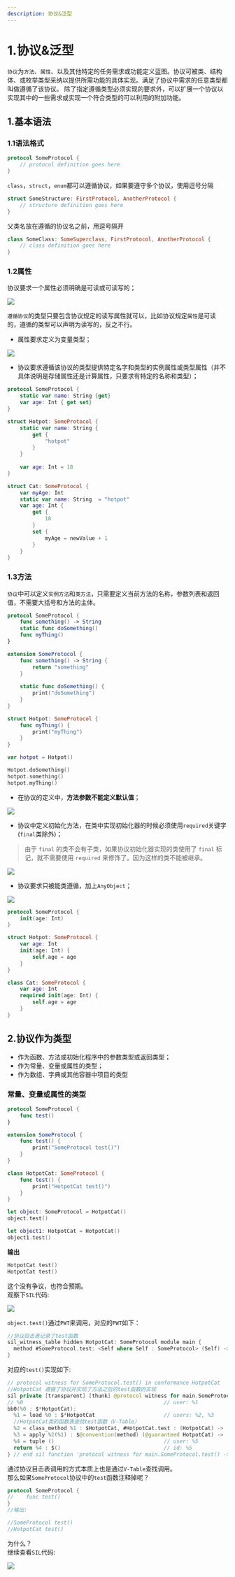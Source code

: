 ```yaml
---
description: 协议&泛型
---
```


# 1.协议&泛型

`协议`为`方法`、`属性`、以及其他特定的任务需求或功能定义蓝图。协议可被类、结构体、或枚举类型采纳以提供所需功能的具体实现。满足了协议中需求的任意类型都叫做遵循了该协议。 除了指定遵循类型必须实现的要求外，可以扩展一个协议以实现其中的一些需求或实现一个符合类型的可以利用的附加功能。

## 1.基本语法

### 1.1语法格式

```swift
protocol SomeProtocol {
    // protocol definition goes here
}
```

`class`，`struct`，`enum`都可以遵循协议，如果要遵守多个协议，使用逗号分隔

```swift
struct SomeStructure: FirstProtocol, AnotherProtocol {
    // structure definition goes here
}
```

父类名放在遵循的协议名之前，用逗号隔开

```swift
class SomeClass: SomeSuperclass, FirstProtocol, AnotherProtocol {
    // class definition goes here
}
```

### 1.2属性

协议要求一个属性必须明确是可读或可读写的；

![](.gitbook/assets/image%20%285%29.png)

`遵循协议`的类型只要包含协议规定的读写属性就可以，比如协议规定`属性`是可读的，遵循的类型可以声明为读写的，反之不行。

* 属性要求定义为变量类型；

![](.gitbook/assets/image.png)

* 协议要求遵循该协议的类型提供特定名字和类型的实例属性或类型属性（并不具体说明是存储属性还是计算属性，只要求有特定的名称和类型）；

```swift
protocol SomeProtocol {
    static var name: String {get}
    var age: Int { get set}
}

struct Hotpot: SomeProtocol {
    static var name: String {
        get {
            "hotpot"
        }
    }
    
    var age: Int = 18
}

struct Cat: SomeProtocol {
    var myAge: Int
    static var name: String  = "hotpot"
    var age: Int {
        get {
            18
        }
        set {
            myAge = newValue + 1
        }
    }
}
```

### 1.3方法

`协议`中可以定义`实例方法`和`类方法`，只需要定义当前方法的名称，参数列表和返回值，不需要大括号和方法的主体。

```swift
protocol SomeProtocol {
    func something() -> String
    static func doSomething()
    func myThing()
}

extension SomeProtocol {
    func something() -> String {
        return "something"
    }
    
    static func doSomething() {
        print("doSomething")
    }
}

struct Hotpot: SomeProtocol {
    func myThing() {
        print("myThing")
    }
}

var hotpot = Hotpot()

Hotpot.doSomething()
hotpot.something()
hotpot.myThing()
```

* 在协议的定义中，**方法参数不能定义默认值**；

![](.gitbook/assets/image%20%282%29.png)

* 协议中定义初始化方法，在类中实现初始化器的时候必须使用`required`关键字\(`final`类除外\)；

> 由于 `final` 的类不会有子类，如果协议初始化器实现的类使用了 `final` 标记，就不需要使用 `required` 来修饰了。因为这样的类不能被继承。

![](.gitbook/assets/image%20%281%29.png)

* 协议要求只被能类遵循，加上`AnyObject`；

![](.gitbook/assets/image%20%284%29.png)

```swift
protocol SomeProtocol {
    init(age: Int)
}

struct Hotpot: SomeProtocol {
    var age: Int
    init(age: Int) {
        self.age = age
    }
}

class Cat: SomeProtocol {
    var age: Int
    required init(age: Int) {
        self.age = age
    }
}
```



## 2.协议作为类型

* 作为函数、方法或初始化程序中的参数类型或返回类型；
* 作为常量、变量或属性的类型；
* 作为数组、字典或其他容器中项目的类型

### 常量、变量或属性的类型

```swift
protocol SomeProtocol {
    func test()
}

extension SomeProtocol {
    func test() {
        print("SomeProtocol test()")
    }
}

class HotpotCat: SomeProtocol {
    func test() {
        print("HotpotCat test()")
    }
}

let object: SomeProtocol = HotpotCat()
object.test()

let object1: HotpotCat = HotpotCat()
object1.test()
```

**输出**

```swift
HotpotCat test()
HotpotCat test()
```

这个没有争议，也符合预期。  
观察下`SIL`代码:

![](.gitbook/assets/image%20%286%29.png)

`object.test()`通过`PWT`来调用，对应的`PWT`如下：

```swift
//协议目击表记录了test函数
sil_witness_table hidden HotpotCat: SomeProtocol module main {
  method #SomeProtocol.test: <Self where Self : SomeProtocol> (Self) -> () -> () : @protocol witness for main.SomeProtocol.test() -> () in conformance main.HotpotCat : main.SomeProtocol in main   // protocol witness for SomeProtocol.test() in conformance HotpotCat
}
```

对应的`test()`实现如下:

```swift
// protocol witness for SomeProtocol.test() in conformance HotpotCat
//HotpotCat 遵循了协议并实现了方法之后的test函数的实现
sil private [transparent] [thunk] @protocol witness for main.SomeProtocol.test() -> () in conformance main.HotpotCat : main.SomeProtocol in main : $@convention(witness_method: SomeProtocol) (@in_guaranteed HotpotCat) -> () {
// %0                                             // user: %1
bb0(%0 : $*HotpotCat):
  %1 = load %0 : $*HotpotCat                      // users: %2, %3
  //HotpotCat类的函数表查找test函数（V-Table）
  %2 = class_method %1 : $HotpotCat, #HotpotCat.test : (HotpotCat) -> () -> (), $@convention(method) (@guaranteed HotpotCat) -> () // user: %3
  %3 = apply %2(%1) : $@convention(method) (@guaranteed HotpotCat) -> ()
  %4 = tuple ()                                   // user: %5
  return %4 : $()                                 // id: %5
} // end sil function 'protocol witness for main.SomeProtocol.test() -> () in conformance main.HotpotCat : main.SomeProtocol in main'
```

通过协议目击表调用的方式本质上也是通过`V-Table`查找调用。  
那么如果`SomeProtocol`协议中的`test`函数注释掉呢？

```swift
protocol SomeProtocol {
//    func test()
}
//输出:

//SomeProtocol test()
//HotpotCat test()
```

为什么？  
继续查看`SIL`代码:

![](.gitbook/assets/image%20%283%29.png)



